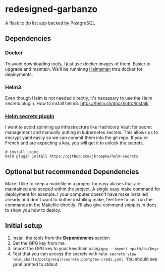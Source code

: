 # redesigned-garbanzo
A flask to do list app backed by PostgreSQL


## Dependencies

### Docker
To avoid downloading tools, I just use docker images of them. Easier to upgrade and maintain. We'll be runninng [Helmsman](https://github.com/Praqma/helmsman) thru docker for deployments.

### Helm3
Even though Helm is not needed directly, it's necessary to use the Helm secrets plugin.
How to install helm3: https://helm.sh/docs/intro/install/


### [Helm secrets plugin](https://github.com/jkroepke/helm-secrets)
I want to avoid spinning up infrastructure like Hashicorp Vault for secret management and manually putting in kubernetes secrets. This allows us to encrypt yaml easily so we can commit them into the git repo. If you're French and are expecting a key, you will get it to unlock the secrets.
```
# install using
helm plugin install https://github.com/jkroepke/helm-secrets
```


## Optional but recommended Dependencies
Make: I like to keep a makefile in a project for easy aliases that are maintained and scoped within the project. A single easy make command for deployment for example. I your computer doesn't have make installed already and don't want to bother installing make, feel free to just run the commands in the Makefile directly. I'll also give command snippits in docs to show you how to deploy.


## Initial setup
1. Install the tools from the **Dependencies** section
2. Get the GPG key from me.
3. Import the GPG key to your keychain using `gpg --import <path/to/key>`
4. Test that you can access the secrets with `helm secrets view helm_charts/postgresql/secrets.postgres-creds.yaml`. You should see yaml printed to stdout.
